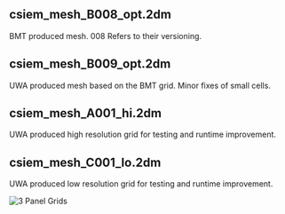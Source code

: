 ## csiem_mesh_B008_opt.2dm

BMT produced mesh. 008 Refers to their versioning.

## csiem_mesh_B009_opt.2dm

UWA produced mesh based on the BMT grid. Minor fixes of small cells.

## csiem_mesh_A001_hi.2dm

UWA produced high resolution grid for testing and runtime improvement.

## csiem_mesh_C001_lo.2dm

UWA produced low resolution grid for testing and runtime improvement.



![3 Panel Grids](https://github.com/AquaticEcoDynamics/csiem_model_tfvaed_1.0/assets/19967037/098a8de7-9f31-4009-a527-a6d3b2f78133)
